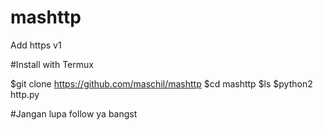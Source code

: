 # mashttp
Add https v1

#Install with Termux

$git clone https://github.com/maschil/mashttp
$cd mashttp
$ls
$python2 http.py

#Jangan lupa follow ya bangst
